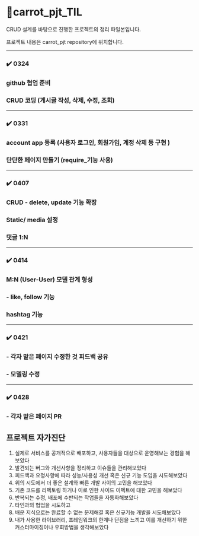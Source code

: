 # 📰carrot_pjt_TIL

CRUD 설계를 바탕으로  진행한 프로젝트의 정리 파일본입니다. 

프로젝트 내용은 carrot_pjt repository에 위치합니다. 

<hr>

### ✔️  0324

### github 협업 준비

### CRUD 코딩 (게시글 작성, 삭제, 수정, 조회)

<hr>

### ✔️  0331

###   account app 등록 (사용자 로그인, 회원가입, 계정 삭제 등 구현 )

###   단단한 페이지 만들기 (require_기능 사용)

<hr>

### ✔️ 0407

### CRUD - delete, update 기능 확장

### Static/ media 설정

### 댓글 1:N

<hr> 

### ✔️ 0414

### M:N (User-User) 모델 관계 형성 

### - like, follow 기능 

### hashtag 기능 

<hr>

### ✔️ 0421

### - 각자 맡은 페이지 수정한 것 피드백 공유 

### - 모델링 수정 

<hr>

### ✔️ 0428

### - 각자 맡은 페이지 PR 








## 프로젝트 자가진단 

1. 실제로 서비스를 공개적으로 배포하고, 사용자들을 대상으로 운영해보는 경험을 해보았다
2. 발견되는 버그와 개선사항을 정리하고 이슈들을 관리해보았다
3. 피드백과 요청사항에 따라 성능/사용성 개선 혹은 신규 기능 도입을 시도해보았다
4. 위의 시도에서 더 좋은 설계와 빠른 개발 사이의 고민을 해보았다
5. 기존 코드를 리펙토링 하거나 이로 인한 사이드 이펙트에 대한 고민을 해보았다
6. 반복되는 수정, 배포에 수반되는 작업들을 자동화해보았다
7. 타인과의 협업을 시도하고
8. 배운 지식으로는 완료할 수 없는 문제해결 혹은 신규기능 개발을 시도해보았다
9. 내가 사용한 라이브러리, 프레임워크의 한계나 단점을 느끼고 이를 개선하기 위한 커스터마이징이나 우회방법을 생각해보았다






